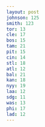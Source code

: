 ```yaml
---
layout: post
johnson: 125
smith: 123
tor: 13
cle: 17
bos: 15
tam: 21
pit: 15
cin: 14
stl: 18
atl: 12
bal: 21
kan: 18
nyy: 19
laa: 12
sdg: 11
was: 13
phi: 17
lad: 12
---
```

